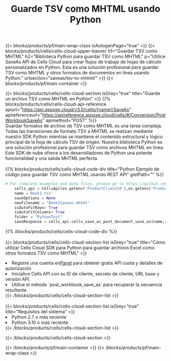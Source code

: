 ﻿---
title:  Guarde TSV como MHTML usando Python
description:  Utilizando Aspose.Cells Cloud SDK para Python para guardar el archivo en formato TSV como archivo en formato MHTML.
---
{{< blocks/products/pf/main-wrap-class isAutogenPage="true" >}}
{{< blocks/products/cells/cells-cloud-upper-banner h1="Guardar TSV como MHTML" h2="Biblioteca Python para guardar TSV como MHTML" p="Utilice SaveAs API de Cells Cloud para crear flujos de trabajo de hojas de cálculo personalizados en Python. Esta es una solución profesional para guardar TSV como MHTML y otros formatos de documentos en línea usando Python." urlsection="saveas/tsv-to-mhtml/" >}}
{{< blocks/products/pf/main-container >}}

{{< blocks/products/cells/cells-cloud-section isGrey="true" title="Guarde un archivo TSV como MHTML en Python" >}}
{{% blocks/products/cells/cells-cloud-api-reference apiurl="https://api.aspose.cloud/v3.0/cells/{name}/SaveAs" apireferenceurl="https://apireference.aspose.cloud/cells/#/Conversion/PostWorkbookSaveAs" apimethod="POST" %}}
<br/>
Guardar formatos de archivo de TSV como MHTML es una tarea compleja. Todas las transiciones de formato TSV a MHTML se realizan mediante nuestro SDK Python mientras se mantiene el contenido estructural y lógico principal de la hoja de cálculo TSV de origen. Nuestra biblioteca Python es una solución profesional para guardar TSV como archivos MHTML en línea. Este SDK de nube ofrece a los desarrolladores de Python una potente funcionalidad y una salida MHTML perfecta.
<br/>
<br/>
{{% blocks/products/cells/cells-cloud-code-div title="Python Ejemplo de código para guardar TSV como MHTML usando REST API" gistPath="" %}}
  
```python
# For complete examples and data files, please go to https://github.com/aspose-cells-cloud/aspose-cells-cloud-python/
    cells_api = CellsApi(os.getenv('ProductClientId'),os.getenv('ProductClientSecret'))
    name ='Book1.tsv'    
    saveOptions = None
    newfilename = "Book1Saveas.mhtml"
    isAutoFitRows= True
    isAutoFitColumns= True
    folder = "PythonTest"
    saveResponse = cells_api.cells_save_as_post_document_save_as(name,save_options=saveOptions, newfilename=(folder +'/' + newfilename),folder=folder)
```
  
{{% /blocks/products/cells/cells-cloud-code-div %}}
<br/>
<br/>
{{< blocks/products/cells/cells-cloud-section-list isGrey="true" title="Cómo utilizar Cells Cloud SDK para Python para guardar archivos Excel como otros formatos TSV como MHTML" >}}
<li> Registre una cuenta en<a href="https://dashboard.aspose.cloud/">Panel</a> para obtener gratis API cuota y detalles de autorización</li>
<li>Inicialice Cells API con su ID de cliente, secreto de cliente, URL base y versión API.</li>
<li>Utilice el método `post_workbook_save_as` para recuperar la secuencia resultante.</li>
{{< /blocks/products/cells/cells-cloud-section-list >}}
<br/>
<br/>
{{< blocks/products/cells/cells-cloud-section-list isGrey="true" title="Requisitos del sistema" >}}
<li>Python 2.7 o más reciente</li>
<li>Python 3.10 o más reciente</li>
{{< /blocks/products/cells/cells-cloud-section-list >}}

{{< /blocks/products/cells/cells-cloud-section >}}

{{< /blocks/products/pf/main-container >}}
{{< /blocks/products/pf/main-wrap-class >}}
